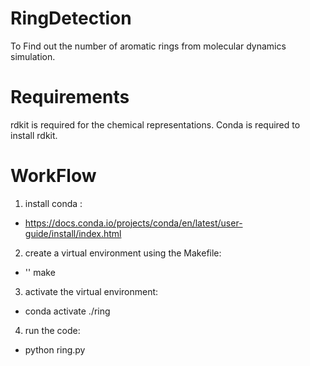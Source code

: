 # RingDetection
To Find out the number of aromatic rings from molecular dynamics simulation. 

# Requirements
rdkit is required for the chemical representations. Conda is required to install rdkit. 

# WorkFlow
1. install conda : 

  * https://docs.conda.io/projects/conda/en/latest/user-guide/install/index.html

2. create a virtual environment using the Makefile:

  * '<addr>' make

3. activate the virtual environment:

  * conda activate ./ring

4. run the code: 

  * python ring.py
